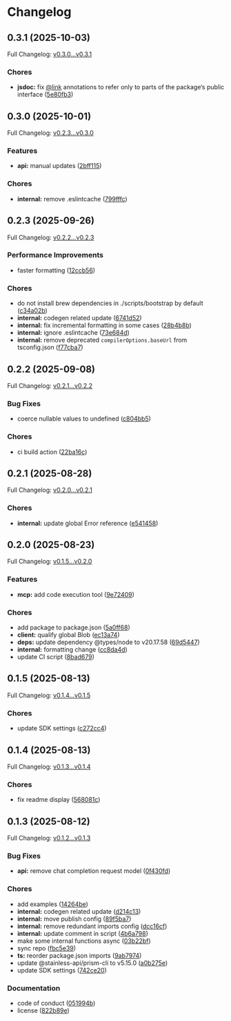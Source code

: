 # Changelog

## 0.3.1 (2025-10-03)

Full Changelog: [v0.3.0...v0.3.1](https://github.com/meta-llama/llama-api-typescript/compare/v0.3.0...v0.3.1)

### Chores

* **jsdoc:** fix [@link](https://github.com/link) annotations to refer only to parts of the package‘s public interface ([5e80fb3](https://github.com/meta-llama/llama-api-typescript/commit/5e80fb3d9d408d750b4d2fc0e0b288b62e6e451c))

## 0.3.0 (2025-10-01)

Full Changelog: [v0.2.3...v0.3.0](https://github.com/meta-llama/llama-api-typescript/compare/v0.2.3...v0.3.0)

### Features

* **api:** manual updates ([2bff115](https://github.com/meta-llama/llama-api-typescript/commit/2bff1156837e7923942b0b939e9adb485c7b529d))


### Chores

* **internal:** remove .eslintcache ([799fffc](https://github.com/meta-llama/llama-api-typescript/commit/799fffca3fa679b29c8fb3c7ccdf8901d459cc2f))

## 0.2.3 (2025-09-26)

Full Changelog: [v0.2.2...v0.2.3](https://github.com/meta-llama/llama-api-typescript/compare/v0.2.2...v0.2.3)

### Performance Improvements

* faster formatting ([12ccb56](https://github.com/meta-llama/llama-api-typescript/commit/12ccb565d1db1013a78fb0dc9dcac63a8b3468e6))


### Chores

* do not install brew dependencies in ./scripts/bootstrap by default ([c34a02b](https://github.com/meta-llama/llama-api-typescript/commit/c34a02bceeea424083b69374d7388dc09c0e5349))
* **internal:** codegen related update ([6741d52](https://github.com/meta-llama/llama-api-typescript/commit/6741d522aa8457ed9c2bec4e6807a51ca7909c7f))
* **internal:** fix incremental formatting in some cases ([28b4b8b](https://github.com/meta-llama/llama-api-typescript/commit/28b4b8b8956a67c0261d38a79f16afb5a832df54))
* **internal:** ignore .eslintcache ([73e684d](https://github.com/meta-llama/llama-api-typescript/commit/73e684d8ff062fd5e9d6b24636207089cd0a3c9b))
* **internal:** remove deprecated `compilerOptions.baseUrl` from tsconfig.json ([f77cba7](https://github.com/meta-llama/llama-api-typescript/commit/f77cba7e13e1c7420e065b497413987529502e76))

## 0.2.2 (2025-09-08)

Full Changelog: [v0.2.1...v0.2.2](https://github.com/meta-llama/llama-api-typescript/compare/v0.2.1...v0.2.2)

### Bug Fixes

* coerce nullable values to undefined ([c804bb5](https://github.com/meta-llama/llama-api-typescript/commit/c804bb5d65dc9753e664617ab7b7585703809451))


### Chores

* ci build action ([22ba16c](https://github.com/meta-llama/llama-api-typescript/commit/22ba16c74d64ede49ad2134ead57571ce82a2952))

## 0.2.1 (2025-08-28)

Full Changelog: [v0.2.0...v0.2.1](https://github.com/meta-llama/llama-api-typescript/compare/v0.2.0...v0.2.1)

### Chores

* **internal:** update global Error reference ([e541458](https://github.com/meta-llama/llama-api-typescript/commit/e541458a4c32012d8ca36af03f60a21dd9e8d679))

## 0.2.0 (2025-08-23)

Full Changelog: [v0.1.5...v0.2.0](https://github.com/meta-llama/llama-api-typescript/compare/v0.1.5...v0.2.0)

### Features

* **mcp:** add code execution tool ([9e72409](https://github.com/meta-llama/llama-api-typescript/commit/9e72409e9733834fef300693b79bf7cf13506f66))


### Chores

* add package to package.json ([5a0ff68](https://github.com/meta-llama/llama-api-typescript/commit/5a0ff68bee3ca23debc141ee714480f4275338f1))
* **client:** qualify global Blob ([ec13a74](https://github.com/meta-llama/llama-api-typescript/commit/ec13a749bb8be01f0ed685cf76a88b5d8af28181))
* **deps:** update dependency @types/node to v20.17.58 ([69d5447](https://github.com/meta-llama/llama-api-typescript/commit/69d5447e462c32017d1f693a74045ef52645b7c5))
* **internal:** formatting change ([cc8da4d](https://github.com/meta-llama/llama-api-typescript/commit/cc8da4d239d7221c8db5c9482b36349f07db2d48))
* update CI script ([8bad679](https://github.com/meta-llama/llama-api-typescript/commit/8bad6792313b36c236bfe6020c533bd8dd517d8c))

## 0.1.5 (2025-08-13)

Full Changelog: [v0.1.4...v0.1.5](https://github.com/meta-llama/llama-api-typescript/compare/v0.1.4...v0.1.5)

### Chores

* update SDK settings ([c272cc4](https://github.com/meta-llama/llama-api-typescript/commit/c272cc4218d7ebf5b194043bf5b089c55a1e6bea))

## 0.1.4 (2025-08-13)

Full Changelog: [v0.1.3...v0.1.4](https://github.com/meta-llama/llama-api-typescript/compare/v0.1.3...v0.1.4)

### Chores

* fix readme display ([568081c](https://github.com/meta-llama/llama-api-typescript/commit/568081c03f890cd19091401758a9b2714f5f41fd))

## 0.1.3 (2025-08-12)

Full Changelog: [v0.1.2...v0.1.3](https://github.com/meta-llama/llama-api-typescript/compare/v0.1.2...v0.1.3)

### Bug Fixes

* **api:** remove chat completion request model ([0f430fd](https://github.com/meta-llama/llama-api-typescript/commit/0f430fdbe2d9c6fb632c04b00426a18be3eb896b))


### Chores

* add examples ([14264be](https://github.com/meta-llama/llama-api-typescript/commit/14264be48f53f82bff1f20c915f8e271995d8da3))
* **internal:** codegen related update ([d214c13](https://github.com/meta-llama/llama-api-typescript/commit/d214c13dfeaf5e828529dac2cd71fcd7a00abc5f))
* **internal:** move publish config ([89f5ba7](https://github.com/meta-llama/llama-api-typescript/commit/89f5ba7ea74b934de457ffb78f609803ecaae576))
* **internal:** remove redundant imports config ([dcc16cf](https://github.com/meta-llama/llama-api-typescript/commit/dcc16cfbe81c0b00ec68f2f236aa90ac9d115e25))
* **internal:** update comment in script ([4b6a798](https://github.com/meta-llama/llama-api-typescript/commit/4b6a798a07511dd7d2d505a95b16a7b50b943ede))
* make some internal functions async ([03b22bf](https://github.com/meta-llama/llama-api-typescript/commit/03b22bf016daaf76d74b81ff9886be9053844476))
* sync repo ([fbc5e39](https://github.com/meta-llama/llama-api-typescript/commit/fbc5e39ababdd87df5179d2c1c3124aa6ce2ac9c))
* **ts:** reorder package.json imports ([9ab7974](https://github.com/meta-llama/llama-api-typescript/commit/9ab797439fbd8847ab24fa8669e47dc1a704de51))
* update @stainless-api/prism-cli to v5.15.0 ([a0b275e](https://github.com/meta-llama/llama-api-typescript/commit/a0b275e339427ff8e9fb7b2cce03dfcafaf73286))
* update SDK settings ([742ce20](https://github.com/meta-llama/llama-api-typescript/commit/742ce2097615cb43e8e15733a0622c0582122ddd))


### Documentation

* code of conduct ([051994b](https://github.com/meta-llama/llama-api-typescript/commit/051994bbedf0f92ba127c93a7adc2015b193f824))
* license ([822b89e](https://github.com/meta-llama/llama-api-typescript/commit/822b89efc5e796b9f9031d345d5104247baca864))
